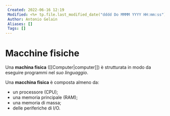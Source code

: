 ```yaml
---
 Created: 2022-06-16 12:19
 Modified: <%+ tp.file.last_modified_date("dddd Do MMMM YYYY HH:mm:ss") %>
 Author: Antonio Gelain
 Aliases: []
 Tags: []
---
```


# Macchine fisiche
Una **machina fisica** ([[Computer|computer]]) è strutturata in modo da eseguire programmi nel *suo linguaggio*.

Una **macchina fisica** è composta almeno da:
- un processore (CPU);
- una memoria principale (RAM);
- una memoria di massa;
- delle periferiche di I/O.